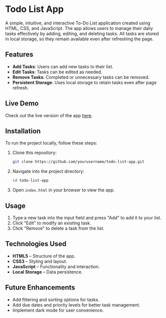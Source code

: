 
# Todo List App

A simple, intuitive, and interactive To-Do List application created using HTML, CSS, and JavaScript. The app allows users to manage their daily tasks effectively by adding, editing, and deleting tasks. All tasks are stored in local storage, so they remain available even after refreshing the page.

## Features

- **Add Tasks**: Users can add new tasks to their list.
- **Edit Tasks**: Tasks can be edited as needed.
- **Remove Tasks**: Completed or unnecessary tasks can be removed.
- **Persistent Storage**: Uses local storage to retain tasks even after page refresh.

## Live Demo

Check out the live version of the app [here](https://todo-list-app-two-beryl.vercel.app/).

## Installation

To run the project locally, follow these steps:

1. Clone this repository:
   ```bash
   git clone https://github.com/yourusername/todo-list-app.git
   ```
2. Navigate into the project directory:
   ```bash
   cd todo-list-app
   ```
3. Open `index.html` in your browser to view the app.

## Usage

1. Type a new task into the input field and press "Add" to add it to your list.
2. Click "Edit" to modify an existing task.
3. Click "Remove" to delete a task from the list.

## Technologies Used

- **HTML5** – Structure of the app.
- **CSS3** – Styling and layout.
- **JavaScript** – Functionality and interaction.
- **Local Storage** – Data persistence.

## Future Enhancements

- Add filtering and sorting options for tasks.
- Add due dates and priority levels for better task management.
- Implement dark mode for user convenience.

